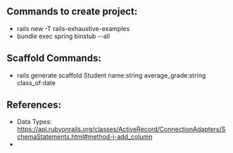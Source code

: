 ## Commands to create project:
* rails new -T rails-exhaustive-examples
* bundle exec spring binstub --all

## Scaffold Commands:
* rails generate scaffold Student name:string average_grade:string class_of:date

## References:
* Data Types: https://api.rubyonrails.org/classes/ActiveRecord/ConnectionAdapters/SchemaStatements.html#method-i-add_column
*
